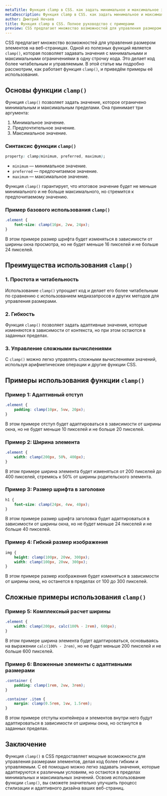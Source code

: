 ```yaml
---
metaTitle: Функция clamp в CSS. как задать минимальное и максимальное значения в одну строчку кода
metaDescription: Функция clamp в CSS. как задать минимальное и максимальное значения в одну строчку кода
author: Дмитрий Нечаев
title: Функция clamp в CSS. Полное руководство с примерами
preview: CSS предлагает множество возможностей для управления размером элементов на веб-страницах. Одной из полезных функций является clamp, которая позволяет задавать значения с минимальными и максимальными ограничениями в одну строчку кода.
---
```


CSS предлагает множество возможностей для управления размером элементов на веб-страницах. Одной из полезных функций является `clamp()`, которая позволяет задавать значения с минимальными и максимальными ограничениями в одну строчку кода. Это делает код более читабельным и управляемым. В этой статье мы подробно рассмотрим, как работает функция `clamp()`, и приведём примеры её использования.

## Основы функции `clamp()`

Функция `clamp()` позволяет задать значение, которое ограничено минимальным и максимальным пределами. Она принимает три аргумента:

1. Минимальное значение.
2. Предпочтительное значение.
3. Максимальное значение.

### Синтаксис функции `clamp()`

```css
property: clamp(minimum, preferred, maximum);

```

- `minimum` — минимальное значение.
- `preferred` — предпочитаемое значение.
- `maximum` — максимальное значение.

Функция `clamp()` гарантирует, что итоговое значение будет не меньше минимального и не больше максимального, но стремится к предпочитаемому значению.

### Пример базового использования `clamp()`

```css
.element {
    font-size: clamp(16px, 2vw, 24px);
}

```

В этом примере размер шрифта будет изменяться в зависимости от ширины окна просмотра, но не будет меньше 16 пикселей и не больше 24 пикселей.

## Преимущества использования `clamp()`

### 1. Простота и читабельность

Использование `clamp()` упрощает код и делает его более читабельным по сравнению с использованием медиазапросов и других методов для управления размерами.

### 2. Гибкость

Функция `clamp()` позволяет задать адаптивные значения, которые изменяются в зависимости от контекста, но при этом остаются в заданных пределах.

### 3. Управление сложными вычислениями

С `clamp()` можно легко управлять сложными вычислениями значений, используя арифметические операции и другие функции CSS.

## Примеры использования функции `clamp()`

### Пример 1: Адаптивный отступ

```css
.element {
    padding: clamp(10px, 5vw, 20px);
}

```

В этом примере отступ будет адаптироваться в зависимости от ширины окна, но не будет меньше 10 пикселей и не больше 20 пикселей.

### Пример 2: Ширина элемента

```css
.element {
    width: clamp(200px, 50%, 400px);
}

```

В этом примере ширина элемента будет изменяться от 200 пикселей до 400 пикселей, стремясь к 50% от ширины родительского элемента.

### Пример 3: Размер шрифта в заголовке

```css
h1 {
    font-size: clamp(24px, 4vw, 40px);
}

```

В этом примере размер шрифта заголовка будет адаптироваться в зависимости от ширины окна, но не будет меньше 24 пикселей и не больше 40 пикселей.

### Пример 4: Гибкий размер изображения

```css
img {
    height: clamp(100px, 20vw, 300px);
    width: clamp(100px, 20vw, 300px);
}

```

В этом примере размер изображения будет изменяться в зависимости от ширины окна, но останется в пределах от 100 до 300 пикселей.

## Сложные примеры использования `clamp()`

### Пример 5: Комплексный расчет ширины

```css
.element {
    width: clamp(200px, calc(100% - 2rem), 600px);
}

```

В этом примере ширина элемента будет адаптироваться, основываясь на выражении `calc(100% - 2rem)`, но не будет меньше 200 пикселей и не больше 600 пикселей.

### Пример 6: Вложенные элементы с адаптивными размерами

```css
.container {
    padding: clamp(1rem, 2vw, 3rem);
}

.container .item {
    margin: clamp(0.5rem, 1vw, 1.5rem);
}

```

В этом примере отступы контейнера и элементов внутри него будут адаптироваться в зависимости от ширины окна, но останутся в заданных пределах.

## Заключение

Функция `clamp()` в CSS предоставляет мощные возможности для управления размерами элементов, делая код более гибким и управляемым. С её помощью можно легко задавать значения, которые адаптируются к различным условиям, но остаются в пределах минимальных и максимальных значений. Освоив использование функции `clamp()`, вы сможете значительно улучшить процесс стилизации и адаптивного дизайна ваших веб-страниц.